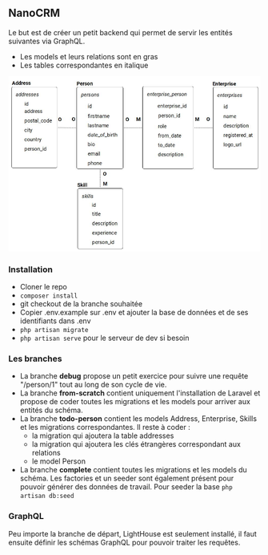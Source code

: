 ## NanoCRM

Le but est de créer un petit backend qui permet de servir les entités suivantes via GraphQL.
- Les models et leurs relations sont en gras
- Les tables correspondantes en italique

![Schéma](nanocrm_entities.jpg "Schéma entités / base de données")

### Installation

- Cloner le repo
- `composer install`
- git checkout de la branche souhaitée
- Copier .env.example sur .env et ajouter la base de données et de ses identifiants dans .env
- `php artisan migrate`
- `php artisan serve` pour le serveur de dev si besoin

### Les branches

- La branche **debug** propose un petit exercice pour suivre une requête "/person/1" tout au long de son cycle de vie.
- La branche **from-scratch** contient uniquement l'installation de Laravel et propose de coder toutes les migrations et les models pour arriver aux entités du schéma.
- La branche **todo-person** contient les models Address, Enterprise, Skills et les migrations correspondantes. Il reste à coder :
  * la migration qui ajoutera la table addresses
  * la migration qui ajoutera les clés étrangères correspondant aux relations
  * le model Person
- La branche **complete** contient toutes les migrations et les models du schéma. Les factories et un seeder sont également présent pour pouvoir générer des données de travail. Pour seeder la base `php artisan db:seed`

### GraphQL

Peu importe la branche de départ, LightHouse est seulement installé, il faut ensuite définir les schémas GraphQL pour pouvoir traiter les requêtes.
